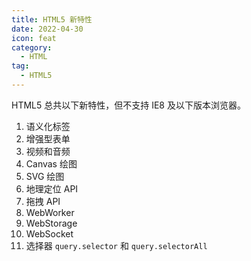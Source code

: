 ```yaml
---
title: HTML5 新特性
date: 2022-04-30
icon: feat
category:
  - HTML
tag:
  - HTML5
---
```


HTML5 总共以下新特性，但不支持 IE8 及以下版本浏览器。

1. 语义化标签
2. 增强型表单
3. 视频和音频
4. Canvas 绘图
5. SVG 绘图
6. 地理定位 API
7. 拖拽 API
8. WebWorker
9. WebStorage
10. WebSocket
11. 选择器 `query.selector` 和 `query.selectorAll`
